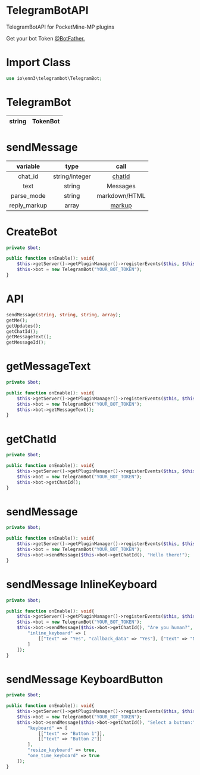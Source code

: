# TelegramBotAPI
TelegramBotAPI for PocketMine-MP plugins

Get your bot Token [@BotFather.](https://t.me/BotFather)

# Import Class
```php
use io\enn3\telegrambot\TelegramBot;
```

# TelegramBot
| string | TokenBot |
|:------:|:------:|
# sendMessage
| variable | type | call |
|:------:|:------:|:------:|
| chat_id | string/integer | [chatId](https://github.com/FrogasQ/TelegramBotAPI#getchatid) |
| text | string | Messages |
| parse_mode | string | markdown/HTML |
| reply_markup | array | [markup](https://github.com/FrogasQ/TelegramBotAPI#markup) |

# CreateBot
```php
private $bot;

public function onEnable(): void{
    $this->getServer()->getPluginManager()->registerEvents($this, $this);
    $this->bot = new TelegramBot("YOUR_BOT_TOKEN");
}
```

# API
```php
sendMessage(string, string, string, array);
getMe();
getUpdates();
getChatId();
getMessageText();
getMessageId();
```

# getMessageText
```php
private $bot;

public function onEnable(): void{
    $this->getServer()->getPluginManager()->registerEvents($this, $this);
    $this->bot = new TelegramBot("YOUR_BOT_TOKEN");
    $this->bot->getMessageText();
}
```

# getChatId
```php
private $bot;

public function onEnable(): void{
    $this->getServer()->getPluginManager()->registerEvents($this, $this);
    $this->bot = new TelegramBot("YOUR_BOT_TOKEN");
    $this->bot->getChatId();
}
```

# sendMessage
```php
private $bot;

public function onEnable(): void{
    $this->getServer()->getPluginManager()->registerEvents($this, $this);
    $this->bot = new TelegramBot("YOUR_BOT_TOKEN");
    $this->bot->sendMessage($this->bot->getChatId(), "Hello there!");
}
```

# sendMessage InlineKeyboard
```php
private $bot;

public function onEnable(): void{
    $this->getServer()->getPluginManager()->registerEvents($this, $this);
    $this->bot = new TelegramBot("YOUR_BOT_TOKEN");
    $this->bot->sendMessage($this->bot->getChatId(), "Are you human?", "markdown", [
        "inline_keyboard" => [
            [["text" => "Yes", "callback_data" => "Yes"], ["text" => "No", "callback_data" => "No"]]
        ]
    ]);
}
```

# sendMessage KeyboardButton
```php
private $bot;

public function onEnable(): void{
    $this->getServer()->getPluginManager()->registerEvents($this, $this);
    $this->bot = new TelegramBot("YOUR_BOT_TOKEN");
    $this->bot->sendMessage($this->bot->getChatId(), "Select a button:", "markdown", [
        "keyboard" => [
            [["text" => "Button 1"]],
            [["text" => "Button 2"]]
        ],
        "resize_keyboard" => true,
        "one_time_keyboard" => true
    ]);
}
```
